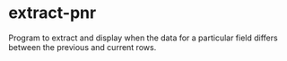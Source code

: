 # extract-pnr
Program to extract and display when the data for a particular field differs between the previous and current rows.

